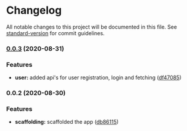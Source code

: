 # Changelog

All notable changes to this project will be documented in this file. See [standard-version](https://github.com/conventional-changelog/standard-version) for commit guidelines.

### [0.0.3](https://github.com/SambhavChoradia/nestjs-mongoose/compare/v0.0.2...v0.0.3) (2020-08-31)


### Features

* **user:** added api's for user registration, login and fetching ([df47085](https://github.com/SambhavChoradia/nestjs-mongoose/commit/df4708510169e5bec089d6c4fde6d2b1ebf50385))

### 0.0.2 (2020-08-30)


### Features

* **scaffolding:** scaffolded the app ([db86115](https://github.com/SambhavChoradia/nestjs-mongoose/commit/db861157a2a35c10d51a62e8b7ac3f26b7f20029))
